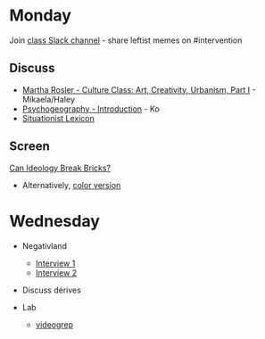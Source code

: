 # Monday

Join [class Slack channel](https://join.slack.com/t/oberlin-art-tech/shared_invite/enQtNTQ3MTA5NzEyMjcyLTY3YmJhM2I1NzRlNjg1MDUwYzFiMjkzZjE2ZDE3NGYzMmY3ZTI5YTJhODJmMzViNmQzN2NkNTY4NzIxOTc4NzM) - share leftist memes on #intervention

## Discuss

+ [Martha Rosler - Culture Class: Art, Creativity, Urbanism, Part I](https://www.e-flux.com/journal/21/67676/culture-class-art-creativity-urbanism-part-i/) - Mikaela/Haley
+ [Psychogeography - Introduction](../texts/Psychogeography-Introduction.pdf) - Ko
+ [Situationist Lexicon](terms.md)


## Screen

[Can Ideology Break Bricks?](https://oberlin.kanopy.com/video/can-dialectics-break-bricks)
+ Alternatively, [color version](https://www.youtube.com/watch?v=6y9Xdf6qa0Y&t=1347s)

# Wednesday

+ Negativland
  + [Interview 1](https://www.youtube.com/watch?v=2u9trKCBtAw)
  + [Interview 2](https://www.youtube.com/watch?v=XFWeclhFoig)

+ Discuss dérives

+ Lab
  + [videogrep](videogrep.md)
